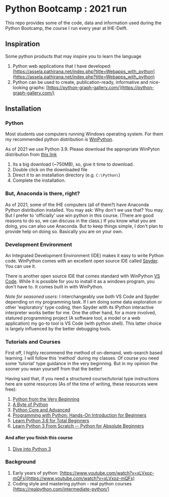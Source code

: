 # Python Bootcamp :  2021 run
This repo provides some of the code, data and information used during the Python Bootcamp, the course I run every year at IHE-Delft. 

## Inspiration
Some python products that may inspire you to learn the language
1. Python web applications that I have developed: [https://assela.pathirana.net/index.php?title=Webapps_with_python](https://assela.pathirana.net/index.php?title=Webapps_with_python)
2. Python can be used to create, publication-ready, informative and nice-looking graphs: [https://python-graph-gallery.com/](https://python-graph-gallery.com/)


## Installation

### Python
Most students use computers running Windows operating system. For them my recommended python distribution is [WinPython](https://winpython.github.io/). 

As of 2021 we use Python 3.9. Please download the appropriate WinPyton distribution from [this link](https://sourceforge.net/projects/winpython/files/WinPython_3.9/3.9.5.0/Winpython64-3.9.5.0.exe/download)

1. Its a big download (~750MB), so, give it time to download. 
2. Double click on the downloaded file
3. Direct it to an installation directory (e.g. `C:\Python\`)
4. Complete the installation.

### But, Anaconda is there, right?
As of 2021, some of the IHE computers (all of them?) have Anaconda Python distribution installed. You may ask: Why don't we use that? You may. But I prefer to 'officially' use win python in this course. (There are good reasons to do so, we can discuss in the class.) If you know what you are doing, you can also use Anaconda. But to keep things simple, I don't plan to provide help on doing so. Basically you are on your own. 

### Development Environment
An Integrated Development Environment (IDE) makes it easy to write Python code. WinPython comes with an excellent open source IDE called [Spyder](https://www.spyder-ide.org/). You can use it. 

There is another open source IDE that comes standard with WinPython [VS Code](https://code.visualstudio.com/). While it is possible for you to install it as a windows program, you don't have to. It comes built in with WinPython. 

*Note for seasoned users:*
I interchangeably use both VS Code and Spyder depending on my programming task. If I am doing some data exploration or other 'exploratory' type coding, then Spyder with its IPython interactive interpreter works better for me. One the other hand, for a more involved, statured programming project (A software tool, a model or a web application) my go-to tool is VS Code (with python shell). This latter choice is largely influenced by the better debugging tools. 


### Tutorials and Courses
First off, I highly recommend the method of on-demand, web-search based learning. I will follow this 'method' during my classes. Of course you need some 'tutorial' type guidance in the very beginning. But in my opinion the sooner you wean yourself from that the better! 

Having said that, if you need a structured course/tutorial type instructions here are some resources (As of the time of writing, these resources were free):

1. [Python from the Very Beginning](https://coherentpdf.com/python/index.html)
1. [A Byte of Python](https://python.swaroopch.com/)
2. [Python Core and Advanced](https://www.udemy.com/course/python-core-and-advanced/?LSNPUBID=JVFxdTr9V80&ranEAID=JVFxdTr9V80&ranMID=39197&ranSiteID=JVFxdTr9V80-QgFk4H_8XApN.Ntg.67Bww)
3. [Programming with Python: Hands-On Introduction for Beginners](https://www.udemy.com/course/python-programming-beginners/?LSNPUBID=JVFxdTr9V80&ranEAID=JVFxdTr9V80&ranMID=39197&ranSiteID=JVFxdTr9V80-ES3wH8.LbVQkJmOgTTloyA)
4. [Learn Python 3.6 for Total Beginners](https://www.udemy.com/course/python-3-for-total-beginners/?LSNPUBID=JVFxdTr9V80&ranEAID=JVFxdTr9V80&ranMID=39197&ranSiteID=JVFxdTr9V80-fTrDC4an8C6VBGoPIxrpOg)
5. [Learn Python 3 From Scratch -- Python for Absolute Beginners](https://www.udemy.com/course/learn-python-3-from-scratch-python-for-absolute-beginners/)

#### And after you finish this course

1. [Dive into Python 3](http://diveintopython3.problemsolving.io/) 

### Background

1. Early years of python: [https://www.youtube.com/watch?v=xLVxoz-mQFs](https://www.youtube.com/watch?v=xLVxoz-mQFs)
2. Coding style and mastering python - real python courses [https://realpython.com/intermediate-python/]



